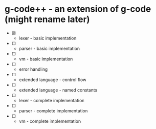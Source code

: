 # g-code++ - an extension of g-code (might rename later)

- [x] - lexer - basic implementation
- [ ] - parser - basic implementation
- [ ] - vm - basic implementation
- [ ] - error handling
- [ ] - extended language - control flow
- [ ] - extended language - named constants
- [ ] - lexer - complete implementation
- [ ] - parser - complete implementation
- [ ] - vm - complete implementation